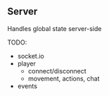 Server
------

Handles global state server-side

TODO:
  * socket.io
  * player
    * connect/disconnect
    * movement, actions, chat
  * events

